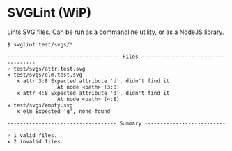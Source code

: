 # SVGLint (WiP)

Lints SVG files. Can be run as a commandline utility, or as a NodeJS library.

```
$ svglint test/svgs/*

------------------------------------ Files ------------------------------------
✓ test/svgs/attr.test.svg
x test/svgs/elm.test.svg
   x attr 3:8 Expected attribute 'd', didn't find it
                At node <path> (3:8)
   x attr 4:8 Expected attribute 'd', didn't find it
                At node <path> (4:8)
x test/svgs/empty.svg
   x elm Expected 'g', none found

----------------------------------- Summary -----------------------------------
✓ 1 valid files.
x 2 invalid files.
```
